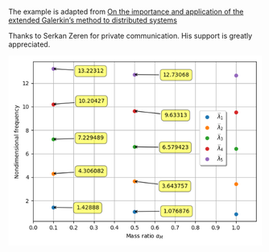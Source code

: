 The example is adapted from [On the importance and application of the extended Galerkin’s method to distributed systems](http://dx.doi.org/10.1177/03064190241298202)

Thanks to Serkan Zeren for private communication. His support is greatly appreciated.

![Natural frequencies](Natural_frequencies.png "Nondimensonal natural frequencies")
